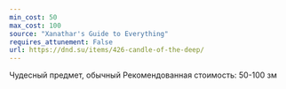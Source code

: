 ```yaml
---
min_cost: 50
max_cost: 100
source: "Xanathar's Guide to Everything"
requires_attunement: False
url: https://dnd.su/items/426-candle-of-the-deep/
---
```


Чудесный предмет, обычный
Рекомендованная стоимость: 50-100 зм
